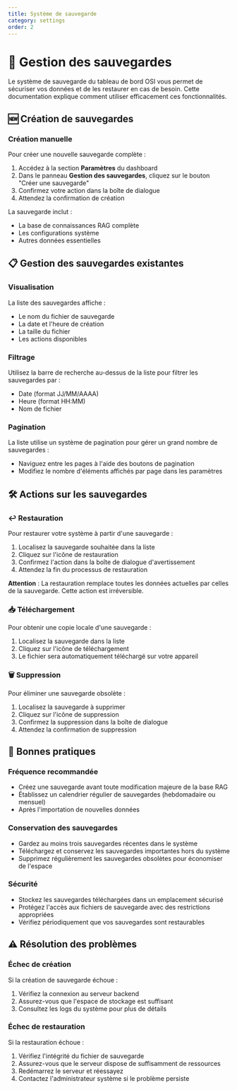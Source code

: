 ```yaml
---
title: Système de sauvegarde
category: settings
order: 2
---
```


# 💾 Gestion des sauvegardes

Le système de sauvegarde du tableau de bord OSI vous permet de sécuriser vos données et de les restaurer en cas de besoin. Cette documentation explique comment utiliser efficacement ces fonctionnalités.

## 🆕 Création de sauvegardes

### Création manuelle
Pour créer une nouvelle sauvegarde complète :

1. Accédez à la section **Paramètres** du dashboard
2. Dans le panneau **Gestion des sauvegardes**, cliquez sur le bouton "Créer une sauvegarde"
3. Confirmez votre action dans la boîte de dialogue
4. Attendez la confirmation de création

La sauvegarde inclut :
- La base de connaissances RAG complète
- Les configurations système
- Autres données essentielles

## 📋 Gestion des sauvegardes existantes

### Visualisation
La liste des sauvegardes affiche :
- Le nom du fichier de sauvegarde
- La date et l'heure de création
- La taille du fichier
- Les actions disponibles

### Filtrage
Utilisez la barre de recherche au-dessus de la liste pour filtrer les sauvegardes par :
- Date (format JJ/MM/AAAA)
- Heure (format HH:MM)
- Nom de fichier

### Pagination
La liste utilise un système de pagination pour gérer un grand nombre de sauvegardes :
- Naviguez entre les pages à l'aide des boutons de pagination
- Modifiez le nombre d'éléments affichés par page dans les paramètres

## 🛠️ Actions sur les sauvegardes

### ↩️ Restauration
Pour restaurer votre système à partir d'une sauvegarde :

1. Localisez la sauvegarde souhaitée dans la liste
2. Cliquez sur l'icône de restauration
3. Confirmez l'action dans la boîte de dialogue d'avertissement
4. Attendez la fin du processus de restauration

**Attention** : La restauration remplace toutes les données actuelles par celles de la sauvegarde. Cette action est irréversible.

### 📥 Téléchargement
Pour obtenir une copie locale d'une sauvegarde :

1. Localisez la sauvegarde dans la liste
2. Cliquez sur l'icône de téléchargement
3. Le fichier sera automatiquement téléchargé sur votre appareil

### 🗑️ Suppression
Pour éliminer une sauvegarde obsolète :

1. Localisez la sauvegarde à supprimer
2. Cliquez sur l'icône de suppression
3. Confirmez la suppression dans la boîte de dialogue
4. Attendez la confirmation de suppression

## 📌 Bonnes pratiques

### Fréquence recommandée
- Créez une sauvegarde avant toute modification majeure de la base RAG
- Établissez un calendrier régulier de sauvegardes (hebdomadaire ou mensuel)
- Après l'importation de nouvelles données

### Conservation des sauvegardes
- Gardez au moins trois sauvegardes récentes dans le système
- Téléchargez et conservez les sauvegardes importantes hors du système
- Supprimez régulièrement les sauvegardes obsolètes pour économiser de l'espace

### Sécurité
- Stockez les sauvegardes téléchargées dans un emplacement sécurisé
- Protégez l'accès aux fichiers de sauvegarde avec des restrictions appropriées
- Vérifiez périodiquement que vos sauvegardes sont restaurables

## ⚠️ Résolution des problèmes

### Échec de création
Si la création de sauvegarde échoue :
1. Vérifiez la connexion au serveur backend
2. Assurez-vous que l'espace de stockage est suffisant
3. Consultez les logs du système pour plus de détails

### Échec de restauration
Si la restauration échoue :
1. Vérifiez l'intégrité du fichier de sauvegarde
2. Assurez-vous que le serveur dispose de suffisamment de ressources
3. Redémarrez le serveur et réessayez
4. Contactez l'administrateur système si le problème persiste 